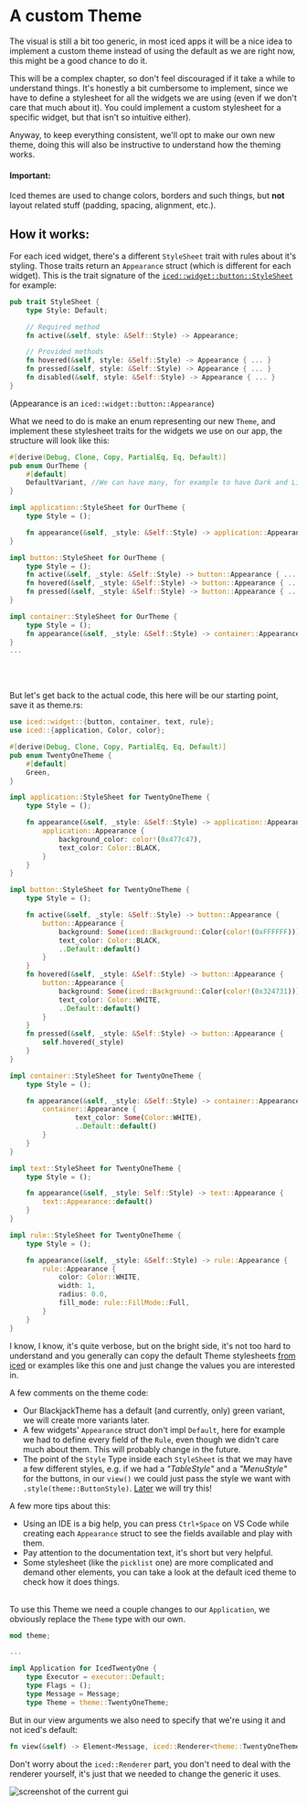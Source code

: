 # A custom Theme

The visual is still a bit too generic, in most iced apps it will be a nice idea to implement a custom theme instead of using the default as we are right now, this might be a good chance to do it.

This will be a complex chapter, so don't feel discouraged if it take a while to understand things. It's honestly a bit cumbersome to implement, since we have to define a stylesheet for all the widgets we are using (even if we don't care that much about it). You could implement a custom stylesheet for a specific widget, but that isn't so intuitive either).

Anyway, to keep everything consistent, we'll opt to make our own new theme, doing this will also be instructive to understand how the theming works.
#### Important:
Iced themes are used to change colors, borders and such things, but **not** layout related stuff (padding, spacing, alignment, etc.).

## How it works:

For each iced widget, there's a different `StyleSheet` trait with rules about it's styling. Those traits return an `Appearance` struct (which is different for each widget). This is the trait signature of the [`iced::widget::button::StyleSheet`](https://docs.rs/iced/latest/iced/widget/button/trait.StyleSheet.html) for example:
```rust
pub trait StyleSheet {
    type Style: Default;

    // Required method
    fn active(&self, style: &Self::Style) -> Appearance;

    // Provided methods
    fn hovered(&self, style: &Self::Style) -> Appearance { ... }
    fn pressed(&self, style: &Self::Style) -> Appearance { ... }
    fn disabled(&self, style: &Self::Style) -> Appearance { ... }
}
```
(Appearance is an `iced::widget::button::Appearance`)

What we need to do is make an enum representing our new `Theme`, and implement these stylesheet traits for the widgets we use on our app, the structure will look like this:
```rust
#[derive(Debug, Clone, Copy, PartialEq, Eq, Default)]
pub enum OurTheme {
    #[default]
    DefaultVariant, //We can have many, for example to have Dark and Light variants
}

impl application::StyleSheet for OurTheme {
    type Style = ();

    fn appearance(&self, _style: &Self::Style) -> application::Appearance { ... }
}

impl button::StyleSheet for OurTheme {
    type Style = ();
    fn active(&self, _style: &Self::Style) -> button::Appearance { ... }}
    fn hovered(&self, _style: &Self::Style) -> button::Appearance { ... }}
    fn pressed(&self, _style: &Self::Style) -> button::Appearance { ... }}
}

impl container::StyleSheet for OurTheme {
    type Style = ();
    fn appearance(&self, _style: &Self::Style) -> container::Appearance { ... }}
}
...
```
<br><br>

But let's get back to the actual code, this here will be our starting point, save it as theme.rs:
```rust
use iced::widget::{button, container, text, rule};
use iced::{application, Color, color};

#[derive(Debug, Clone, Copy, PartialEq, Eq, Default)]
pub enum TwentyOneTheme {
    #[default]
    Green,
}

impl application::StyleSheet for TwentyOneTheme {
    type Style = ();

    fn appearance(&self, _style: &Self::Style) -> application::Appearance {
        application::Appearance {
            background_color: color!(0x477c47),
            text_color: Color::BLACK,
        }
    }
}

impl button::StyleSheet for TwentyOneTheme {
    type Style = ();

    fn active(&self, _style: &Self::Style) -> button::Appearance {
        button::Appearance {
            background: Some(iced::Background::Color(color!(0xFFFFFF))),
            text_color: Color::BLACK,
            ..Default::default()
        }
    }
    fn hovered(&self, _style: &Self::Style) -> button::Appearance {
        button::Appearance {
            background: Some(iced::Background::Color(color!(0x324731))),
            text_color: Color::WHITE,
            ..Default::default()
        }
    }
    fn pressed(&self, _style: &Self::Style) -> button::Appearance {
        self.hovered(_style)
    }
}

impl container::StyleSheet for TwentyOneTheme {
    type Style = ();

    fn appearance(&self, _style: &Self::Style) -> container::Appearance {
        container::Appearance {
                text_color: Some(Color::WHITE),
                ..Default::default()
        }
    }
}

impl text::StyleSheet for TwentyOneTheme {
    type Style = ();

    fn appearance(&self, _style: Self::Style) -> text::Appearance {
        text::Appearance::default()
    }
}

impl rule::StyleSheet for TwentyOneTheme {
    type Style = ();

    fn appearance(&self, _style: &Self::Style) -> rule::Appearance {
        rule::Appearance {
            color: Color::WHITE,
            width: 1,
            radius: 0.0,
            fill_mode: rule::FillMode::Full,
        }
    }
}
```

I know, I know, it's quite verbose, but on the bright side, it's not too hard to understand and you generally can copy the default Theme stylesheets [from iced](https://github.com/iced-rs/iced/blob/master/style/src/theme.rs) or examples like this one and just change the values you are interested in.

A few comments on the theme code:
- Our BlackjackTheme has a default (and currently, only) green variant, we will create more variants later.
- A few widgets' `Appearance` struct don't impl `Default`, here for example we had to define every field of the `Rule`, even though we didn't care much about them. This will probably change in the future.
- The point of the `Style` Type inside each `StyleSheet` is that we may have a few different styles, e.g. if we had a *"TableStyle"* and a *"MenuStyle"* for the buttons, in our `view()` we could just pass the style we want with `.style(theme::ButtonStyle)`. [Later](./19new_button_style.md) we will try this!

A few more tips about this:
- Using an IDE is a big help, you can press `Ctrl+Space` on VS Code while creating each `Appearance` struct to see the fields available and play with them.
- Pay attention to the documentation text, it's short but very helpful.
- Some stylesheet (like the `picklist` one) are more complicated and demand other elements, you can take a look at the default iced theme to check how it does things.
<br><br>

To use this Theme we need a couple changes to our `Application`, we obviously replace the `Theme` type with our own.

```rust
mod theme;

...

impl Application for IcedTwentyOne {
    type Executor = executor::Default;
    type Flags = ();
    type Message = Message;
    type Theme = theme::TwentyOneTheme;
```

But in our view arguments we also need to specify that we're using it and not iced's default:

```rust
fn view(&self) -> Element<Message, iced::Renderer<theme::TwentyOneTheme>> {
```

Don't worry about the `iced::Renderer` part, you don't need to deal with the renderer yourself, it's just that we needed to change the generic it uses.

![screenshot of the current gui](/img/07custom_theme.jpg)
